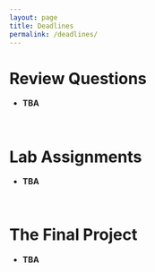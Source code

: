 ```yaml
---
layout: page
title: Deadlines
permalink: /deadlines/
---
```


# Review Questions
* **TBA**
<br>

# Lab Assignments
* **TBA**
<br>

# The Final Project
* **TBA**
